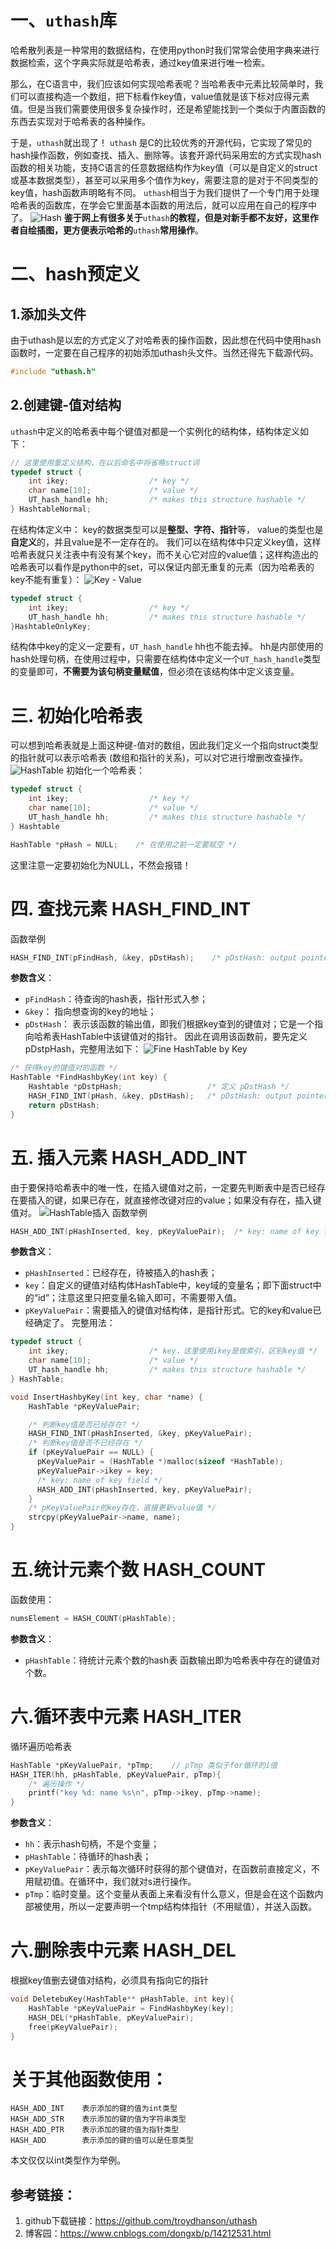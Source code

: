 # 一、`uthash`库
哈希散列表是一种常用的数据结构，在使用python时我们常常会使用字典来进行数据检索，这个字典实际就是哈希表，通过key值来进行唯一检索。

那么，在C语言中，我们应该如何实现哈希表呢？当哈希表中元素比较简单时，我们可以直接构造一个数组，把下标看作key值，value值就是该下标对应得元素值。但是当我们需要使用很多复杂操作时，还是希望能找到一个类似于内置函数的东西去实现对于哈希表的各种操作。

于是，`uthash`就出现了！
`uthash` 是C的比较优秀的开源代码，它实现了常见的hash操作函数，例如查找、插入、删除等。该套开源代码采用宏的方式实现hash函数的相关功能，支持C语言的任意数据结构作为key值（可以是自定义的struct或基本数据类型），甚至可以采用多个值作为key，需要注意的是对于不同类型的key值，hash函数声明略有不同。
`uthash`相当于为我们提供了一个专门用于处理哈希表的函数库，在学会它里面基本函数的用法后，就可以应用在自己的程序中了。
![Hash](https://github.com/LamberttLiu/Leetcode-Training/blob/main/1%20Hash%20%E5%93%88%E5%B8%8C%E6%95%A3%E5%88%97/Pic/01%20Hash.jpg)
**鉴于网上有很多关于**`uthash`**的教程，但是对新手都不友好，这里作者自绘插图，更方便表示哈希的**`uthash`**常用操作**。

# 二、hash预定义
## 1.添加头文件
由于uthash是以宏的方式定义了对哈希表的操作函数，因此想在代码中使用hash函数时，一定要在自己程序的初始添加uthash头文件。当然还得先下载源代码。
```c
#include "uthash.h"
```

## 2.创建键-值对结构
`uthash`中定义的哈希表中每个键值对都是一个实例化的结构体，结构体定义如下：
```c
// 这里使用重定义结构，在以后命名中将省略struct词
typedef struct {
    int ikey;                  /* key */
    char name[10];             /* value */
    UT_hash_handle hh;         /* makes this structure hashable */
} HashtableNormal;
```
在结构体定义中：
key的数据类型可以是**整型、字符、指针**等，
value的类型也是**自定义**的，并且value是不一定存在的。
我们可以在结构体中只定义key值，这样哈希表就只关注表中有没有某个key，而不关心它对应的value值；这样构造出的哈希表可以看作是python中的set，可以保证内部无重复的元素（因为哈希表的key不能有重复）：
![Key - Value](https://github.com/LamberttLiu/Leetcode-Training/blob/main/1%20Hash%20%E5%93%88%E5%B8%8C%E6%95%A3%E5%88%97/Pic/02%20key-Value.png)
```c
typedef struct {
    int ikey;                  /* key */
    UT_hash_handle hh;         /* makes this structure hashable */
}HashtableOnlyKey;
```
结构体中key的定义一定要有，`UT_hash_handle` hh也不能去掉。
hh是内部使用的hash处理句柄，在使用过程中，只需要在结构体中定义一个`UT_hash_handle`类型的变量即可，**不需要为该句柄变量赋值**，但必须在该结构体中定义该变量。

# 三. 初始化哈希表
可以想到哈希表就是上面这种键-值对的数组，因此我们定义一个指向struct类型的指针就可以表示哈希表 (数组和指针的关系)，可以对它进行增删改查操作。
![HashTable](https://github.com/LamberttLiu/Leetcode-Training/blob/main/1%20Hash%20%E5%93%88%E5%B8%8C%E6%95%A3%E5%88%97/Pic/03%20Hashtable.png)
初始化一个哈希表：
```c
typedef struct {
    int ikey;                  /* key */
    char name[10];             /* value */
    UT_hash_handle hh;         /* makes this structure hashable */
} Hashtable

HashTable *pHash = NULL;    /* 在使用之前一定要赋空 */
```
这里注意一定要初始化为NULL，不然会报错！

# 四. 查找元素 HASH_FIND_INT
函数举例
```c
HASH_FIND_INT(pFindHash, &key, pDstHash);    /* pDstHash: output pointer */
```
**参数含义**：
- `pFindHash`：待查询的hash表，指针形式入参；
- `&key`：     指向想查询的key的地址；
- `pDstHash`： 表示该函数的输出值，即我们根据key查到的键值对；它是一个指向哈希表HashTable中该键值对的指针。
因此在调用该函数前，要先定义pDstpHash，完整用法如下：
![Fine HashTable by Key](https://github.com/LamberttLiu/Leetcode-Training/blob/main/1%20Hash%20%E5%93%88%E5%B8%8C%E6%95%A3%E5%88%97/Pic/04%20Hashfind.png)
```c
/* 获得key的键值对的函数 */
HashTable *FindHashbyKey(int key) {   
    Hashtable *pDstpHash;                   /* 定义 pDstHash */
    HASH_FIND_INT(pHash, &key, pDstHash);   /* pDstHash: output pointer */
    return pDstHash;
}
```

# 五. 插入元素 HASH_ADD_INT
由于要保持哈希表中的唯一性，在插入键值对之前，一定要先判断表中是否已经存在要插入的键，如果已存在，就直接修改键对应的value；如果没有存在，插入键值对。
![HashTable插入](https://github.com/LamberttLiu/Leetcode-Training/blob/main/1%20Hash%20%E5%93%88%E5%B8%8C%E6%95%A3%E5%88%97/Pic/05%20insert.png)
函数举例
```c
HASH_ADD_INT(pHashInserted, key, pKeyValuePair);  /* key: name of key field */
```
**参数含义**：
- `pHashInserted`：已经存在，待被插入的hash表；
- `key`：自定义的键值对结构体HashTable中，key域的变量名；即下面struct中的“id”；注意这里只把变量名输入即可，不需要带入值。
- `pKeyValuePair`：需要插入的键值对结构体，是指针形式。它的key和value已经确定了。
完整用法：
```c
typedef struct {
    int ikey;                  /* key，这里使用ikey是做索引，区别key值 */
    char name[10];             /* value */
    UT_hash_handle hh;         /* makes this structure hashable */
} HashTable;

void InsertHashbyKey(int key, char *name) {
    HashTable *pKeyValuePair;

    /* 判断key值是否已经存在? */
    HASH_FIND_INT(pHashInserted, &key, pKeyValuePair); 
    /* 判断key值是否不已经存在 */
    if (pKeyValuePair == NULL) {
      pKeyValuePair = (HashTable *)malloc(sizeof *HashTable);
      pKeyValuePair->ikey = key;
      /* key: name of key field */
      HASH_ADD_INT(pHashInserted, key, pKeyValuePair);  
    }
    /* pKeyValuePair的key存在，直接更新value值 */
    strcpy(pKeyValuePair->name, name);   
}
```

# 五.统计元素个数 HASH_COUNT
函数使用：
```c
numsElement = HASH_COUNT(pHashTable);
```
**参数含义**：
- `pHashTable`：待统计元素个数的hash表
函数输出即为哈希表中存在的键值对个数。

# 六.循环表中元素 HASH_ITER
循环遍历哈希表
```c
HashTable *pKeyValuePair, *pTmp;    // pTmp 类似于for循环的i值
HASH_ITER(hh, pHashTable, pKeyValuePair, pTmp){
    /* 遍历操作 */
    printf("key %d: name %s\n", pTmp->ikey, pTmp->name);
}
```
**参数含义**：
- `hh`：表示hash句柄，不是个变量；
- `pHashTable`：待循环的hash表；
- `pKeyValuePair`：表示每次循环时获得的那个键值对，在函数前直接定义，不用赋初值。在循环中，我们就对s进行操作。
- `pTmp`：临时变量。这个变量从表面上来看没有什么意义，但是会在这个函数内部被使用，所以一定要声明一个tmp结构体指针（不用赋值），并送入函数。

# 六.删除表中元素 HASH_DEL
根据key值删去键值对结构，必须具有指向它的指针
```c
void DeletebuKey(HashTable** pHashTable, int key){
    HashTable *pKeyValuePair = FindHashbyKey(key);
    HASH_DEL(*pHashTable, pKeyValuePair);
    free(pKeyValuePair);
}
```

# 关于其他函数使用：
```
HASH_ADD_INT    表示添加的键的值为int类型
HASH_ADD_STR    表示添加的键的值为字符串类型
HASH_ADD_PTR    表示添加的键的值为指针类型
HASH_ADD        表示添加的键的值可以是任意类型
```
本文仅仅以int类型作为举例。

## 参考链接：
1. github下载链接：https://github.com/troydhanson/uthash
2. 博客园：https://www.cnblogs.com/dongxb/p/14212531.html